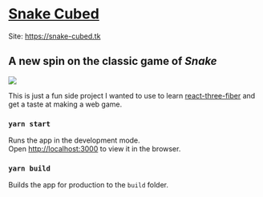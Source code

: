 # [Snake Cubed](https://snake-cubed.tk)

Site: https://snake-cubed.tk

## A new spin on the classic game of _Snake_

![](https://media.giphy.com/media/duubnXLngADe89VoWW/giphy.gif)

This is just a fun side project I wanted to use to learn [react-three-fiber](https://github.com/react-spring/react-three-fiber) and get a taste at making a web game.

### `yarn start`

Runs the app in the development mode.<br />
Open [http://localhost:3000](http://localhost:3000) to view it in the browser.

### `yarn build`

Builds the app for production to the `build` folder.<br />
